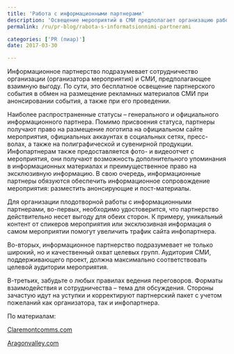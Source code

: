 ```yaml
---
title: 'Работа с информационными партнерами'
description: 'Освещение мероприятий в СМИ предполагает организацию работы с информационными партнерами. Что такое информационное партнерство? Как заинтересовать издание в сотрудничестве и что должен содержать партнерский пакет? На вопросы отвечает Консалтинговая группа «Полилог», на счету у которой более тысячи организованных мероприятий и отработанный алгоритм работы с инфопартнерами.'
permalink: /ru/pr-blog/rabota-s-informatsionnimi-partnerami

categories: ['PR (пиар)']
date: 2017-03-30

---
```

<p>Информационное партнерство подразумевает сотрудничество организации (организатора мероприятия) и СМИ, предполагающее взаимную выгоду. По сути, это бесплатное освещение партнерского события в обмен на размещение рекламных материалов СМИ при анонсировании события, а также при его проведении.</p>
<p>Наиболее распространенные статусы &ndash; генерального и официального информационного партнера. Помимо присвоения статуса, партнеры получают право на размещение логотипа на официальном сайте мероприятия, официальных аккаунтах в социальных сетях, пресс-волах, а также на полиграфической и сувенирной продукции. Инфопартнерам также предоставляется фото- и видеоотчет с мероприятия, они получают возможность дополнительного упоминания в информационных материалах и преимущественное право на эксклюзивную информацию. В свою очередь, информационные партнеры обязуются обеспечить информационное сопровождение мероприятия: разместить анонсирующие и пост-материалы.</p>
<p>Для организации плодотворной работы с информационными партнерами, во-первых, необходимо удостоверится, что партнерство действительно несет выгоду для обеих сторон. К примеру, уникальный контент от спикеров мероприятия или эксклюзивная информация о самом мероприятии помогут увеличить трафик сайта инфопартнера.</p>
<p>Во-вторых, информационное партнерство подразумевает не только широкий, но и качественный охват целевых групп. Аудитория СМИ, поддерживающего проект, должна максимально соответствовать целевой аудитории мероприятия.</p>
<p>В-третьих, забудьте о любых правилах ведения переговоров. Форматы взаимодействия и сотрудничества &ndash; тема для обсуждения. Стороны зачастую идут на уступки и корректируют партнерский пакет с учетом пожеланий как организатора, так и инфопартнера.</p>
<p>По материалам:</p>
<p><a href="http://claremontcomms.com/2014/01/how-to-develop-a-successful-media-partnership/" target="_blank" rel="noopener noreferrer">Claremontcomms.com</a></p>
<p><a href="http://www.aragonvalley.com/what-is-a-media-partner-and-what-means-for-a-personal-blog/" target="_blank" rel="noopener noreferrer">Aragonvalley.com</a></p>


